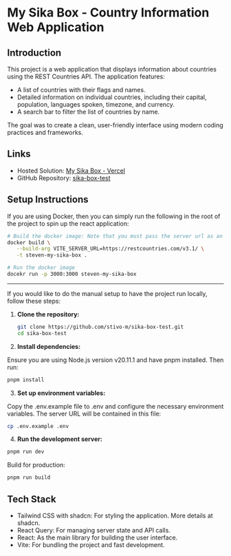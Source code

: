 # My Sika Box - Country Information Web Application

## Introduction

This project is a web application that displays information about countries using the REST Countries API. The application features:

- A list of countries with their flags and names.
- Detailed information on individual countries, including their capital, population, languages spoken, timezone, and currency.
- A search bar to filter the list of countries by name.

The goal was to create a clean, user-friendly interface using modern coding practices and frameworks.

## Links

- Hosted Solution: [My Sika Box - Vercel](https://sika-box-test.vercel.app/)
- GitHub Repository: [sika-box-test](https://github.com/stivo-m/sika-box-test)

## Setup Instructions

If you are using Docker, then you can simply run the following in the root of the project to spin up the react application:

```bash
# Build the docker image: Note that you must pass the server url as an environment variable
docker build \
   --build-arg VITE_SERVER_URL=https://restcountries.com/v3.1/ \
   -t steven-my-sika-box .

# Run the docker image
docekr run -p 3000:3000 steven-my-sika-box
```

---

If you would like to do the manual setup to have the project run locally, follow these steps:

1. **Clone the repository:**

   ```bash
   git clone https://github.com/stivo-m/sika-box-test.git
   cd sika-box-test
   ```

2. **Install dependencies:**

Ensure you are using Node.js version v20.11.1 and have pnpm installed. Then run:

```bash
pnpm install
```

3. **Set up environment variables:**

Copy the .env.example file to .env and configure the necessary environment variables. The server URL will be contained in this file:

```bash
cp .env.example .env
```

4. **Run the development server:**

```bash
pnpm run dev
```

Build for production:

```bash
pnpm run build
```

## Tech Stack

- Tailwind CSS with shadcn: For styling the application. More details at shadcn.
- React Query: For managing server state and API calls.
- React: As the main library for building the user interface.
- Vite: For bundling the project and fast development.

